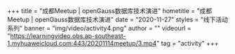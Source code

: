 +++
    title = "成都Meetup | openGauss数据库技术演进"
    hometitle = "成都Meetup | openGauss数据库技术演进"
    date = "2020-11-27"
    styles = "线下活动系列"
    banner = "img/video/activity4.png"
    author = ""
    videourl = "https://learningvideo.obs.ap-southeast-1.myhuaweicloud.com:443/20201114meetup/3.mp4" 
    tag = "activity"
+++